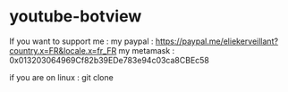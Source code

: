 # youtube-botview

If you want to support me :
my paypal : https://paypal.me/eliekerveillant?country.x=FR&locale.x=fr_FR
my metamask : 0x013203064969Cf82b39EDe783e94c03ca8CBEc58


if you are on linux :
git clone 
